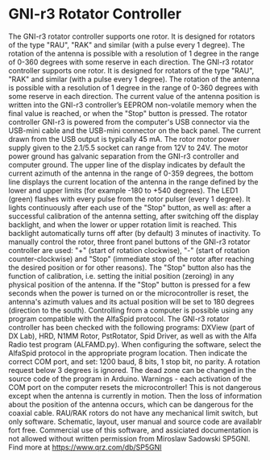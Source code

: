 # GNI-r3 Rotator Controller
The GNI-r3 rotator controller supports one rotor. It is designed for rotators of the type "RAU", "RAK" and similar (with a pulse every 1 degree). The rotation of the antenna is possible with a resolution of 1 degree in the range of 0-360 degrees with some reserve in each direction. 
The GNI-r3 rotator controller supports one rotor. It is designed for rotators of the type "RAU", "RAK" and similar (with a pulse every 1 degree). The rotation of the antenna is possible with a resolution of 1 degree in the range of 0-360 degrees with some reserve in each direction. 
The current value of the antenna position is written into the GNI-r3 controller’s EEPROM non-volatile memory when the final value is reached, or when the "Stop" button is pressed.
The rotator controller GNI-r3 is powered from the computer's USB connector via the USB-mini cable and the USB-mini connector on the back panel. The current drawn from the USB output is typically 45 mA.
The rotor motor power supply given to the 2.1/5.5 socket can range from 12V to 24V. The motor power ground has galvanic separation from the GNI-r3 controller and computer ground.
The upper line of the display indicates by default the current azimuth of the antenna in the range of 0-359 degrees, the bottom line displays the current location of the antenna in the range defined by the lower and upper limits (for example -180 to +540 degrees).
The LED1 (green) flashes with every pulse from the rotor pulser (every 1 degree). It lights continuously after each use of the "Stop" button, as well as: after a successful calibration of the antenna setting, after switching off the display backlight, and when the lower or upper rotation limit is reached. This backlight automatically turns off after (by default) 3 minutes of inactivity. 
To manually control the rotor, three front panel buttons of the GNI-r3 rotator controller are used: "+" (start of rotation clockwise), "-" (start of rotation counter-clockwise) and "Stop" (immediate stop of the rotor after reaching the desired position or for other reasons). 
The "Stop" button also has the function of calibration, i.e. setting the initial position (zeroing) in any physical position of the antenna. If the "Stop" button is pressed for a few seconds when the power is turned on or the microcontroller is reset, the antenna's azimuth values and its actual position will be set to 180 degrees (direction to the south).
Controlling from a computer is possible using any program compatible with the AlfaSpid protocol. The GNI-r3 rotator controller has been checked with the following programs: DXView (part of DX Lab), HRD, N1MM Rotor, PstRotator, Spid Driver,  as well as with the Alfa Radio test program (ALFAMD.py).
When configuring the software, select the AlfaSpid protocol in the appropriate program location. Then indicate the correct COM port, and set: 1200 baud, 8 bits, 1 stop bit, no parity.
A rotation request below 3 degrees is ignored. The dead zone can be changed in the source code of the program in Arduino.
Warnings - each activation of the COM port on the computer resets the microcontroller! This is not dangerous except when the antenna is currently in motion. Then the loss of information about the position of the antenna occurs, which can be dangerous for the coaxial cable. RAU/RAK rotors do not have any mechanical limit switch, but only software.
Schematic, layout, user manual and source code are availablr fort free. Commercial use of this software, and assiciated documentation is not allowed without written permission from Miroslaw Sadowski SP5GNI.
Find more at https://www.qrz.com/db/SP5GNI
